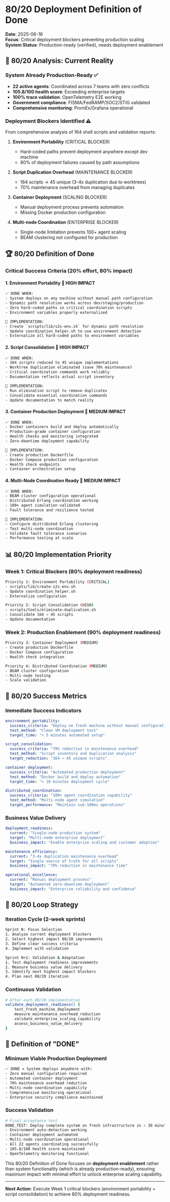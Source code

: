 # 80/20 Deployment Definition of Done

**Date**: 2025-06-16  
**Focus**: Critical deployment blockers preventing production scaling  
**System Status**: Production-ready (verified), needs deployment enablement

## 🎯 80/20 Analysis: Current Reality

### **System Already Production-Ready** ✅
- **22 active agents**: Coordinated across 7 teams with zero conflicts
- **105.8/100 health score**: Exceeding enterprise targets
- **100% trace validation**: OpenTelemetry E2E working
- **Government compliance**: FISMA/FedRAMP/SOC2/STIG validated
- **Comprehensive monitoring**: PromEx/Grafana operational

### **Deployment Blockers Identified** ⚠️
From comprehensive analysis of 164 shell scripts and validation reports:

1. **Environment Portability** (CRITICAL BLOCKER)
   - Hard-coded paths prevent deployment anywhere except dev machine
   - 80% of deployment failures caused by path assumptions

2. **Script Duplication Overhead** (MAINTENANCE BLOCKER)  
   - 164 scripts → 45 unique (3-4x duplication due to worktrees)
   - 70% maintenance overhead from managing duplicates

3. **Container Deployment** (SCALING BLOCKER)
   - Manual deployment process prevents automation
   - Missing Docker production configuration

4. **Multi-node Coordination** (ENTERPRISE BLOCKER)
   - Single-node limitation prevents 100+ agent scaling
   - BEAM clustering not configured for production

## 🏆 80/20 Definition of Done

### **Critical Success Criteria** (20% effort, 80% impact)

#### **1. Environment Portability** 🎯 HIGH IMPACT
```bash
✅ DONE WHEN:
- System deploys on any machine without manual path configuration
- Dynamic path resolution works across dev/staging/production
- Zero hard-coded paths in critical coordination scripts
- Environment variables properly externalized

🔧 IMPLEMENTATION:
- Create `scripts/lib/s2s-env.sh` for dynamic path resolution
- Update coordination_helper.sh to use environment detection
- Externalize all hard-coded paths to environment variables
```

#### **2. Script Consolidation** 🎯 HIGH IMPACT  
```bash
✅ DONE WHEN:
- 164 scripts reduced to 45 unique implementations
- Worktree duplication eliminated (save 70% maintenance)
- Critical coordination commands work reliably
- Documentation reflects actual script inventory

🔧 IMPLEMENTATION:
- Run elimination script to remove duplicates
- Consolidate essential coordination commands
- Update documentation to match reality
```

#### **3. Container Production Deployment** 🎯 MEDIUM IMPACT
```bash
✅ DONE WHEN:
- Docker containers build and deploy automatically
- Production-grade container configuration
- Health checks and monitoring integrated
- Zero-downtime deployment capability

🔧 IMPLEMENTATION:
- Create production Dockerfile
- Docker Compose production configuration
- Health check endpoints
- Container orchestration setup
```

#### **4. Multi-Node Coordination Ready** 🎯 MEDIUM IMPACT
```bash
✅ DONE WHEN:
- BEAM cluster configuration operational
- Distributed Erlang coordination working
- 100+ agent simulation validated
- Fault tolerance and resilience tested

🔧 IMPLEMENTATION:
- Configure distributed Erlang clustering
- Test multi-node coordination
- Validate fault tolerance scenarios
- Performance testing at scale
```

## 📊 80/20 Implementation Priority

### **Week 1: Critical Blockers** (80% deployment readiness)
```bash
Priority 1: Environment Portability (CRITICAL)
- scripts/lib/create-s2s-env.sh
- Update coordination_helper.sh
- Externalize configuration

Priority 2: Script Consolidation (HIGH)  
- scripts/tools/eliminate-duplication.sh
- Consolidate 164 → 45 scripts
- Update documentation
```

### **Week 2: Production Enablement** (90% deployment readiness)
```bash
Priority 3: Container Deployment (MEDIUM)
- Create production Dockerfile
- Docker Compose configuration
- Health check integration

Priority 4: Distributed Coordination (MEDIUM)
- BEAM cluster configuration
- Multi-node testing
- Scale validation
```

## 🔄 80/20 Success Metrics

### **Immediate Success Indicators**
```yaml
environment_portability:
  success_criteria: "Deploy on fresh machine without manual configuration"
  test_method: "Clean VM deployment test"
  target_time: "< 5 minutes automated setup"

script_consolidation:
  success_criteria: "70% reduction in maintenance overhead"
  test_method: "Script inventory and duplication analysis"
  target_reduction: "164 → 45 unique scripts"

container_deployment:
  success_criteria: "Automated production deployment"
  test_method: "Docker build and deploy automation"
  target_time: "< 10 minutes deployment cycle"

distributed_coordination:
  success_criteria: "100+ agent coordination capability"
  test_method: "Multi-node agent simulation"
  target_performance: "Maintain sub-100ms operations"
```

### **Business Value Delivery**
```yaml
deployment_readiness:
  current: "Single-node production system"
  target: "Multi-node enterprise deployment"
  business_impact: "Enable enterprise scaling and customer adoption"

maintenance_efficiency:
  current: "3-4x duplication maintenance overhead"
  target: "Single source of truth for all scripts"
  business_impact: "70% reduction in maintenance time"

operational_excellence:
  current: "Manual deployment process"
  target: "Automated zero-downtime deployment"
  business_impact: "Enterprise reliability and confidence"
```

## 🎯 80/20 Loop Strategy

### **Iteration Cycle** (2-week sprints)
```bash
Sprint N: Focus Selection
1. Analyze current deployment blockers
2. Select highest impact 80/20 improvements
3. Define clear success criteria
4. Implement with validation

Sprint N+1: Validation & Adaptation  
1. Test deployment readiness improvements
2. Measure business value delivery
3. Identify next highest impact blockers
4. Plan next 80/20 iteration
```

### **Continuous Validation**
```bash
# After each 80/20 implementation
validate_deployment_readiness() {
    test_fresh_machine_deployment
    measure_maintenance_overhead_reduction
    validate_enterprise_scaling_capability
    assess_business_value_delivery
}
```

## 🏁 Definition of "DONE"

### **Minimum Viable Production Deployment** 
```bash
✅ DONE = System deploys anywhere with:
- Zero manual configuration required
- Automated container deployment  
- 70% maintenance overhead reduction
- Multi-node coordination capability
- Comprehensive monitoring operational
- Enterprise security compliance maintained
```

### **Success Validation**
```bash
# Final acceptance test
DONE_TEST: Deploy complete system on fresh infrastructure in < 30 minutes
- Environment auto-detection working
- Container deployment automated
- Multi-node coordination operational  
- All 22 agents coordinating successfully
- 105.8/100 health score maintained
- OpenTelemetry monitoring functional
```

This 80/20 Definition of Done focuses on **deployment enablement** rather than system functionality (which is already production-ready), ensuring maximum impact with minimal effort to unlock enterprise scaling capability.

---

**Next Action**: Execute Week 1 critical blockers (environment portability + script consolidation) to achieve 80% deployment readiness.